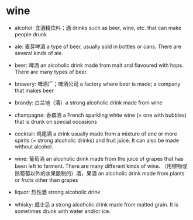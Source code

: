 # wine

- alcohol: 含酒精饮料；酒 drinks such as beer, wine, etc. that can make people drunk
- ale: 麦芽啤酒 a type of beer, usually sold in bottles or cans. There are several kinds of ale.
- beer: 啤酒 an alcoholic drink made from malt and flavoured with hops. There are many types of beer.
- brewery: 啤酒厂；啤酒公司 a factory where beer is made; a company that makes beer

- brandy: 白兰地（酒）a strong alcoholic drink made from wine
- champagne: 香槟酒 a French sparkling white wine (= one with bubbles) that is drunk on special occasions
- cocktail: 鸡尾酒 a drink usually made from a mixture of one or more spirits (= strong alcoholic drinks) and fruit juice. It can also be made without alcohol.
- wine: 葡萄酒 an alcoholic drink made from the juice of grapes that has been left to ferment. There are many different kinds of wine. （用植物或除葡萄以外的水果酿制的）酒，果酒 an alcoholic drink made from plants or fruits other than grapes
- liquor: 烈性酒 strong alcoholic drink
- whisky: 威士忌 a strong alcoholic drink made from malted grain. It is sometimes drunk with water and/or ice.
